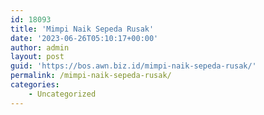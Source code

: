 ```yaml
---
id: 18093
title: 'Mimpi Naik Sepeda Rusak'
date: '2023-06-26T05:10:17+00:00'
author: admin
layout: post
guid: 'https://bos.awn.biz.id/mimpi-naik-sepeda-rusak/'
permalink: /mimpi-naik-sepeda-rusak/
categories:
    - Uncategorized
---
```


